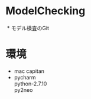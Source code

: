 # ModelChecking
  * モデル検査のGit  
  
  
# 環境
  * mac capitan  
  * pycharm  
    python-2.7.10  
    py2neo  
